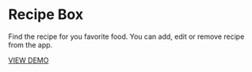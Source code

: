 # Recipe Box

Find the recipe for you favorite food. You can add, edit or remove recipe from the app.

<a href="https://ij-recipe-box.herokuapp.com/">VIEW DEMO</a>